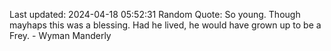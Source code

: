 Last updated: 2024-04-18 05:52:31
Random Quote: So young.  Though mayhaps this was a blessing.  Had he lived, he would have grown up to be a Frey.  -  Wyman Manderly